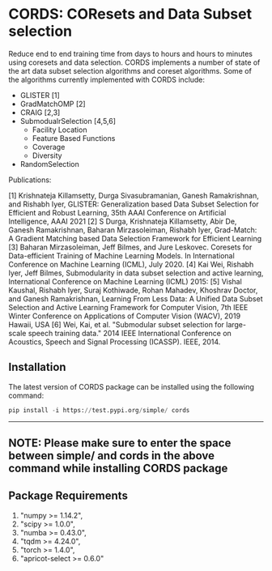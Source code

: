 # CORDS: COResets and Data Subset selection
Reduce end to end training time from days to hours and hours to minutes using coresets and data selection. CORDS implements a number of state of the art data subset selection algorithms and coreset algorithms. Some of the algorithms currently implemented with CORDS include:

- GLISTER [1]
- GradMatchOMP [2]
- CRAIG [2,3]
- SubmodualrSelection [4,5,6]
  - Facility Location
  - Feature Based Functions
  - Coverage
  - Diversity
- RandomSelection

Publications:

[1] Krishnateja Killamsetty, Durga Sivasubramanian, Ganesh Ramakrishnan, and Rishabh Iyer, GLISTER: Generalization based Data Subset Selection for Efficient and Robust Learning, 35th AAAI Conference on Artificial Intelligence, AAAI 2021
[2] S Durga, Krishnateja Killamsetty, Abir De, Ganesh Ramakrishnan, Baharan Mirzasoleiman, Rishabh Iyer, Grad-Match: A Gradient Matching based Data Selection Framework for Efficient Learning
[3] Baharan Mirzasoleiman, Jeff Bilmes, and Jure Leskovec. Coresets for Data-efficient Training of Machine Learning Models. In International Conference on Machine Learning (ICML), July 2020.
[4] Kai Wei, Rishabh Iyer, Jeff Bilmes, Submodularity in data subset selection and active learning, International Conference on Machine Learning (ICML) 2015: 
[5] Vishal Kaushal, Rishabh Iyer, Suraj Kothiwade, Rohan Mahadev, Khoshrav Doctor, and Ganesh Ramakrishnan, Learning From Less Data: A Unified Data Subset Selection and Active Learning Framework for Computer Vision, 7th IEEE Winter Conference on Applications of Computer Vision (WACV), 2019 Hawaii, USA
[6] Wei, Kai, et al. "Submodular subset selection for large-scale speech training data." 2014 IEEE International Conference on Acoustics, Speech and Signal Processing (ICASSP). IEEE, 2014.

## Installation
The latest version of  CORDS package can be installed using the following command:

```python
pip install -i https://test.pypi.org/simple/ cords
```
---
**NOTE:**
  Please make sure to enter the space between simple/ and cords in the above command while installing CORDS package
---

## Package Requirements
1) "numpy >= 1.14.2",
2) "scipy >= 1.0.0",
3) "numba >= 0.43.0",
4) "tqdm >= 4.24.0",
5) "torch >= 1.4.0",
6) "apricot-select >= 0.6.0"
